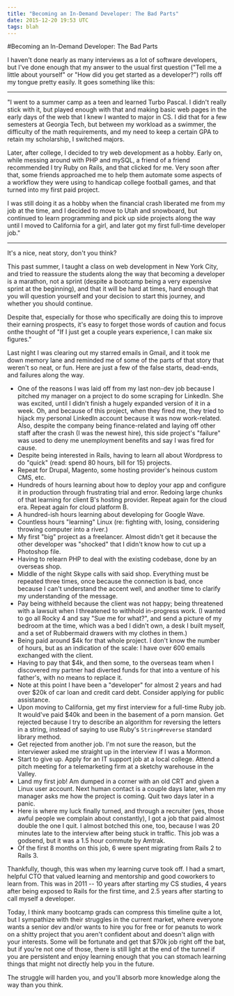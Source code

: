 ```yaml
---
title: "Becoming an In-Demand Developer: The Bad Parts"
date: 2015-12-20 19:53 UTC
tags: blah
---
```


#Becoming an In-Demand Developer: The Bad Parts

I haven't done nearly as many interviews as a lot of software developers, but I've done enough that my answer to the usual first question ("Tell me a little about yourself" or "How did you get started as a developer?") rolls off my tongue pretty easily. It goes something like this:

<hr>

"I went to a summer camp as a teen and learned Turbo Pascal.  I didn't really stick with it, but played enough with that and making basic web pages in the early days of the web that I knew I wanted to major in CS.  I did that for a few semesters at Georgia Tech, but between my workload as a swimmer, the difficulty of the math requirements, and my need to keep a certain GPA to retain my scholarship, I switched majors.

Later, after college, I decided to try web development as a hobby.  Early on, while messing around with PHP and mySQL, a friend of a friend recommended I try Ruby on Rails, and that clicked for me.  Very soon after that, some friends approached me to help them automate some aspects of a workflow they were using to handicap college football games, and that turned into my first paid project.

I was still doing it as a hobby when the financial crash liberated me from my job at the time, and I decided to move to Utah and snowboard, but continued to learn programming and pick up side projects along the way until I moved to California for a girl, and later got my first full-time developer job."

<hr>

It's a nice, neat story, don't you think?




This past summer, I taught a class on web development in New York City, and tried to reassure the students along the way that becoming a developer is a marathon, not a sprint (despite a bootcamp being a very expensive sprint at the beginning), and that it will be hard at times, hard enough that you will question yourself and your decision to start this journey, and whether you should continue.

Despite that, especially for those who specifically are doing this to improve their earning prospects, it's easy to forget those words of caution and focus onthe thought of "If I just get a couple years experience, I can make six figures."

Last night I was clearing out my starred emails in Gmail, and it took me down memory lane and reminded me of some of the parts of that story that weren't so neat, or fun.  Here are just a few of the false starts, dead-ends, and failures along the way.

- One of the reasons I was laid off from my last non-dev job because I pitched my manager on a project to do some scraping for LinkedIn.  She was excited, until I didn't finish a hugely expanded version of it in a week. Oh, and because of this project, when they fired me, they tried to hijack my personal LinkedIn account because it was now work-related.  Also, despite the company being finance-related and laying off other staff after the crash (I was the newest hire), this side project's "failure" was used to deny me unemployment benefits and say I was fired for cause.
- Despite being interested in Rails, having to learn all about Wordpress to do "quick" (read: spend 80 hours, bill for 15) projects.
- Repeat for Drupal, Magento, some hosting provider's heinous custom CMS, etc.
- Hundreds of hours learning about how to deploy your app and configure it in production through frustrating trial and error.  Redoing large chunks of that learning for client B's hosting provider.  Repeat again for the cloud era.  Repeat again for cloud platform B.
- A hundred-ish hours learning about developing for Google Wave. 
- Countless hours "learning" Linux (re: fighting with, losing, considering throwing computer into a river.)
- My first "big" project as a freelancer. Almost didn't get it because the other developer was "shocked" that I didn't know how to cut up a Photoshop file.
- Having to relearn PHP to deal with the existing codebase, done by an overseas shop.
- Middle of the night Skype calls with said shop.  Everything must be repeated three times, once because the connection is bad, once because I can't understand the accent well, and another time to clarify my understanding of the message.
- Pay being withheld because the client was not happy; being threatened with a lawsuit when I threatened to withhold in-progress work. (I wanted to go all Rocky 4 and say "Sue me for what?", and send a picture of my bedroom at the time, which was a bed I didn't own, a desk I built myself, and a set of Rubbermaid drawers with my clothes in them.)
- Being paid around $4k for that whole project.  I don't know the number of hours, but as an indication of the scale: I have over 600 emails exchanged with the client.
- Having to pay that $4k, and then some, to the overseas team when I discovered my partner had diverted funds for that into a venture of his father's, with no means to replace it.
- Note at this point I have been a "developer" for almost 2 years and had over $20k of car loan and credit card debt. Consider applying for public assistance.
- Upon moving to California, get my first interview for a full-time Ruby job.  It would've paid $40k and been in the basement of a porn mansion.  Get rejected because I try to describe an algorithm for reversing the letters in a string, instead of saying to use Ruby's `String#reverse` standard library method.
- Get rejected from another job. I'm not sure the reason, but the interviewer asked me straight up in the interview if I was a Mormon.
- Start to give up.  Apply for an IT support job at a local college.  Attend a pitch meeting for a telemarketing firm at a sketchy warehouse in the Valley.
- Land my first job!  Am dumped in a corner with an old CRT and given a Linux user account.  Next human contact is a couple days later, when my manager asks me how the project is coming.  Quit two days later in a panic.
- Here is where my luck finally turned, and through a recruiter (yes, those awful people we complain about constantly), I got a job that paid almost double the one I quit.  I almost botched this one, too, because I was 20 minutes late to the interview after being stuck in traffic. This job was a godsend, but it was a 1.5 hour commute by Amtrak.
- Of the first 8 months on this job, 6 were spent migrating from Rails 2 to Rails 3.

Thankfully, though, this was when my learning curve took off. I had a smart, helpful CTO that valued learning and mentorship and good coworkers to learn from. This was in 2011 -- 10 years after starting my CS studies, 4 years after being exposed to Rails for the first time, and 2.5 years after starting to call myself a developer.

Today, I think many bootcamp grads can compress this timeline quite a lot, but I sympathize with their struggles in the current market, where everyone wants a senior dev and/or wants to hire you for free or for peanuts to work on a shitty project that you aren't confident about and doesn't align with your interests.  Some will be fortunate and get that $70k job right off the bat, but if you're not one of those, there is still light at the end of the tunnel if you are persistent and enjoy learning enough that you can stomach learning things that might not directly help you in the future.

The struggle will harden you, and you'll absorb more knowledge along the way than you think.


